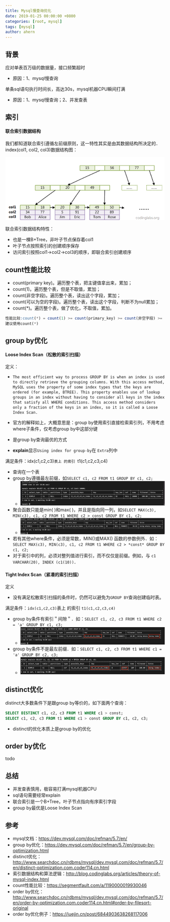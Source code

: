 ```yaml
---
title: Mysql慢查询优化
date: 2019-01-25 00:00:00 +0800
categories: [root, mysql]
tags: [mysql]
author: ahern
---
```


## 背景

应对单表百万级的数据量，接口频繁超时
  - 原因：1、mysql慢查询

单条sql语句执行时间长，高达30s，mysql机器CPU瞬间打满
  - 原因：1、mysql慢查询；2、并发查表

## 索引

#### 联合索引数据结构

我们都知道联合索引遵循左前缀原则，这一特性其实是由其数据结构所决定的．index(col1, col2, col3)数据结构图：

![unified_index_data_structure (1)](https://raw.githubusercontent.com/li-zeyuan/access/master/img/unified_index_data_structure%20(1).png)

联合索引数据结构特性：

- 也是一棵B+Tree，非叶子节点保存着col1
- 叶子节点按照索引的创建顺序保存
- 访问索引按照col1->col2->col3的顺序，即联合索引创建顺序

## count性能比较

- count(primary key)。遍历整个表，把主键值拿出来，累加；
- count(1)。遍历整个表，但是不取值，累加；
- count(非空字段)。遍历整个表，读出这个字段，累加；
- count(可以为空的字段)。遍历整个表，读出这个字段，判断不为null累加；
- count(*)。遍历整个表，做了优化，不取值，累加。
```sql
性能比较:count(*) = count(1) >= count(primary_key) >= count(非空字段) >= count(可以为空的字段)
建议使用count(*)
```

## group by优化

#### Loose Index Scan（松散的索引扫描）

定义：

  - ```
    The most efficient way to process GROUP BY is when an index is used to directly retrieve the grouping columns. With this access method, MySQL uses the property of some index types that the keys are ordered (for example, BTREE). This property enables use of lookup groups in an index without having to consider all keys in the index that satisfy all WHERE conditions. This access method considers only a fraction of the keys in an index, so it is called a Loose Index Scan.
    ```

  - 官方的解释如上，大概意思是：group by使用索引直接检索索引列，不用考虑where子条件，仅考虑group by中这部分键

  - 是group by查询最优的方式 

  - **explain**显示`Using index for group-by`在 `Extra`列中

满足条件：idx(c1,c2,c3)`表上 的索引 `t1(c1,c2,c3,c4)
  - 查询在一个表
  - group by遵循最左前缀，如`SELECT c1, c2 FROM t1 GROUP BY c1, c2; `
    - ![d7b3c6ad2e8fcbd00bc210711bf708f1](https://raw.githubusercontent.com/li-zeyuan/access/master/img/d7b3c6ad2e8fcbd00bc210711bf708f1.png)
  - 聚合函数只能是min( )和max( )，并且是指向同一列，如`SELECT MAX(c3), MIN(c3), c1, c2 FROM t1 WHERE c2 > const GROUP BY c1, c2; `
    - ![8451fb6e6709650a4fa7912196a0b6f6](https://raw.githubusercontent.com/li-zeyuan/access/master/img/8451fb6e6709650a4fa7912196a0b6f6.png)
  - 若有其他where条件，必须是常数，MIN()或MAX() 函数的参数例外．如：`SELECT MAX(c3), MIN(c3), c1, c2 FROM t1 WHERE c2 > *const* GROUP BY c1, c2; `
  - 对于索引中的列，必须对整列值进行索引，而不仅仅是前缀。例如，与 `c1 VARCHAR(20), INDEX (c1(10))`．


#### Tight Index Scan（紧凑的索引扫描）
定义
  - 没有满足松散索引扫描的条件时，仍然可以避免为`GROUP BY`查询创建临时表。

满足条件：`idx(c1,c2,c3)`表上 的索引 `t1(c1,c2,c3,c4)`
  - group by条件有索引＂间隙＂．如：`SELECT c1, c2, c3 FROM t1 WHERE c2 = 'a' GROUP BY c1, c3;`
    - ![f84460d8ed21e8196889aabfe65b6295](https://raw.githubusercontent.com/li-zeyuan/access/master/img/f84460d8ed21e8196889aabfe65b6295.png)
  - group by条件不是最左前缀．如：`SELECT c1, c2, c3 FROM t1 WHERE c1 = 'a' GROUP BY c2, c3;`
    - ![e6bdac3686b5ad7f11cd3ac49d3f2240](https://raw.githubusercontent.com/li-zeyuan/access/master/img/e6bdac3686b5ad7f11cd3ac49d3f2240.png)

## distinct优化
distinct大多数条件下是跟group by等价的，如下面两个查询：

```sql
SELECT DISTINCT c1, c2, c3 FROM t1 WHERE c1 > const;
SELECT c1, c2, c3 FROM t1 WHERE c1 > const GROUP BY c1, c2, c3;
```
- distinct的优化本质上是group by的优化

## order by优化

todo

## 总结

- 并发查表慎用，极容易打满mysql机器CPU
- sql语句需要经常explain
- 联合索引是一个B+Tree，叶子节点指向有序索引字段
- group by最优是Loose Index Scan

## 参考

- mysql文档：https://dev.mysql.com/doc/refman/5.7/en/
- group by优化：https://dev.mysql.com/doc/refman/5.7/en/group-by-optimization.html
- distinct优化：http://www.searchdoc.cn/rdbms/mysql/dev.mysql.com/doc/refman/5.7/en/distinct-optimization.com.coder114.cn.html
- 索引数据结构和算法逻辑：http://blog.codinglabs.org/articles/theory-of-mysql-index.html
- count性能比较：https://segmentfault.com/a/1190000019930046
- order by优化：http://www.searchdoc.cn/rdbms/mysql/dev.mysql.com/doc/refman/5.7/en/order-by-optimization.com.coder114.cn.html#order-by-filesort-original
- order by优化例子：https://juejin.cn/post/6844903638268117006
